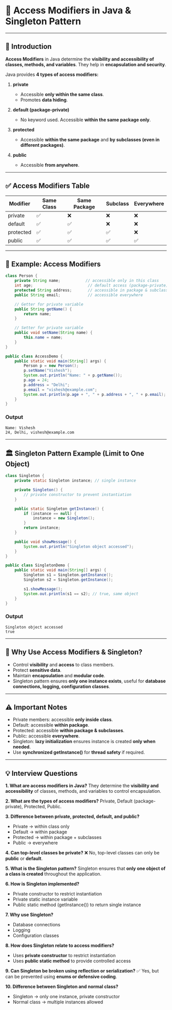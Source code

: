 # 🔐 Access Modifiers in Java & Singleton Pattern

---

## 📖 Introduction

**Access Modifiers** in Java determine the **visibility and accessibility of classes, methods, and variables**. They help in **encapsulation and security**.

Java provides **4 types of access modifiers:**

1. **private**

   * Accessible **only within the same class**.
   * Promotes **data hiding**.

2. **default (package-private)**

   * No keyword used. Accessible **within the same package only**.

3. **protected**

   * Accessible **within the same package** and **by subclasses (even in different packages)**.

4. **public**

   * Accessible **from anywhere**.

---

## ✅ Access Modifiers Table

| Modifier  | Same Class | Same Package | Subclass | Everywhere |
| --------- | ---------- | ------------ | -------- | ---------- |
| private   | ✅          | ❌            | ❌        | ❌          |
| default   | ✅          | ✅            | ❌        | ❌          |
| protected | ✅          | ✅            | ✅        | ❌          |
| public    | ✅          | ✅            | ✅        | ✅          |

---

## 📝 Example: Access Modifiers

```java
class Person {
    private String name;           // accessible only in this class
    int age;                        // default access (package-private)
    protected String address;       // accessible in package & subclasses
    public String email;            // accessible everywhere

    // Getter for private variable
    public String getName() {
        return name;
    }

    // Setter for private variable
    public void setName(String name) {
        this.name = name;
    }
}

public class AccessDemo {
    public static void main(String[] args) {
        Person p = new Person();
        p.setName("Vishesh");
        System.out.println("Name: " + p.getName());
        p.age = 24;
        p.address = "Delhi";
        p.email = "vishesh@example.com";
        System.out.println(p.age + ", " + p.address + ", " + p.email);
    }
}
```

### Output

```
Name: Vishesh
24, Delhi, vishesh@example.com
```

---

## 🏛 Singleton Pattern Example (Limit to One Object)

```java
class Singleton {
    private static Singleton instance; // single instance

    private Singleton() {
        // private constructor to prevent instantiation
    }

    public static Singleton getInstance() {
        if (instance == null) {
            instance = new Singleton();
        }
        return instance;
    }

    public void showMessage() {
        System.out.println("Singleton object accessed");
    }
}

public class SingletonDemo {
    public static void main(String[] args) {
        Singleton s1 = Singleton.getInstance();
        Singleton s2 = Singleton.getInstance();

        s1.showMessage();
        System.out.println(s1 == s2); // true, same object
    }
}
```

### Output

```
Singleton object accessed
true
```

---

## 🔑 Why Use Access Modifiers & Singleton?

* Control **visibility** and **access** to class members.
* Protect **sensitive data**.
* Maintain **encapsulation** and **modular code**.
* Singleton pattern ensures **only one instance exists**, useful for **database connections, logging, configuration classes**.

---

## ⚠️ Important Notes

* Private members: accessible **only inside class**.
* Default: accessible **within package**.
* Protected: accessible **within package & subclasses**.
* Public: accessible **everywhere**.
* Singleton: **lazy initialization** ensures instance is created **only when needed**.
* Use **synchronized getInstance()** for **thread safety** if required.

---

## 💡 Interview Questions

**1. What are access modifiers in Java?**
They determine the **visibility and accessibility** of classes, methods, and variables to control encapsulation.

**2. What are the types of access modifiers?**
Private, Default (package-private), Protected, Public.

**3. Difference between private, protected, default, and public?**

* Private → within class only
* Default → within package
* Protected → within package + subclasses
* Public → everywhere

**4. Can top-level classes be private?**
❌ No, top-level classes can only be **public** or **default**.

**5. What is the Singleton pattern?**
Singleton ensures that **only one object of a class is created** throughout the application.

**6. How is Singleton implemented?**

* Private constructor to restrict instantiation
* Private static instance variable
* Public static method (getInstance()) to return single instance

**7. Why use Singleton?**

* Database connections
* Logging
* Configuration classes

**8. How does Singleton relate to access modifiers?**

* Uses **private constructor** to restrict instantiation
* Uses **public static method** to provide controlled access

**9. Can Singleton be broken using reflection or serialization?**
✅ Yes, but can be prevented using **enums or defensive coding**.

**10. Difference between Singleton and normal class?**

* Singleton → only one instance, private constructor
* Normal class → multiple instances allowed
